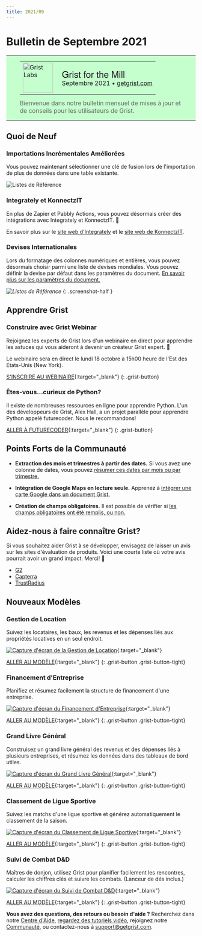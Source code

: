 ```yaml
---
title: 2021/09
---
```


# Bulletin de Septembre 2021

<style>
  /* restaurer certains paramètres par défaut mal remplacés */
  .newsletter-header .table {
    background-color: initial;
    border: initial;
  }
  .newsletter-header .table > tbody > tr > td {
    padding: initial;
    border: initial;
    vertical-align: initial;
  }
  .newsletter-header img.header-img {
    padding: initial;
    max-width: initial;
    display: initial;
    padding: initial;
    line-height: initial;
    background-color: initial;
    border: initial;
    border-radius: initial;
    margin: initial;
  }

  /* copier les styles de la newsletter, avec un préfixe pour une spécificité suffisante */
  .newsletter-header .header {
    border: none;
    padding: 0;
    margin: 0;
  }
  .newsletter-header table > tbody > tr > td.header-image {
    width: 80px;
    padding-right: 16px;
  }
  .newsletter-header table > tbody > tr > td.header-text {
    background-color: #c4ffcd;
    padding: 16px 36px;
  }
  .newsletter-header table.header-top {
    border: none;
    padding: 0;
    margin: 0;
    width: 100%;
  }
  .header-title {
    font-family: Helvetica Neue, Helvetica, Arial, sans-serif;
    font-size: 24px;
    line-height: 28px;
  }
  .header-month {
  }
  .header-welcome {
    margin-top: 12px;
    color: #666666;
  }
</style>
<div class="newsletter-header">
<table class="header" cellpadding="0" cellspacing="0" border="0"><tr>
  <td class="header-text">
    <table class="header-top"><tr>
      <td class="header-image">
        <a href="https://www.getgrist.com">
          <img class="header-img" src="/images/newsletters/grist-labs.png" width="80" height="80" alt="Grist Labs" border="0">
        </a>
      </td>
      <td class="header-top-text">
        <div class="header-title">Grist for the Mill</div>
        <div class="header-month">Septembre 2021
          &#8226; <a href="https://www.getgrist.com/">getgrist.com</a></div>
      </td>
    </tr></table>
    <div class="header-welcome">
      Bienvenue dans notre bulletin mensuel de mises à jour et de conseils pour les utilisateurs de Grist.
    </div>
  </td>
</tr></table>
</div>

## Quoi de Neuf

### Importations Incrémentales Améliorées

Vous pouvez maintenant sélectionner une clé de fusion lors de l'importation de plus de données dans une table existante.

![Listes de Référence](../images/newsletters/2021-09/import-merge-keys.gif)

### Integrately et KonnectzIT

En plus de Zapier et Pabbly Actions, vous pouvez désormais créer des intégrations avec Integrately et KonnectzIT. 🚀

En savoir plus sur le [site web d'Integrately](https://integrately.com/integrations/grist) et le [site web de KonnectzIT](https://konnectzit.com/).

### Devises Internationales

Lors du formatage des colonnes numériques et entières, vous pouvez désormais choisir parmi une liste de devises mondiales. Vous pouvez définir la devise par défaut dans les paramètres du document. [En savoir plus sur les paramètres du document.](https://support.getgrist.com/creating-doc/#document-settings)

<span class="screenshot-large">*![Listes de Référence](../images/columns/columns-format-currency.png)*</span>
{: .screenshot-half }

## Apprendre Grist

### Construire avec Grist Webinar

Rejoignez les experts de Grist lors d'un webinaire en direct pour apprendre les astuces qui vous aideront à devenir un créateur Grist expert. 💪

Le webinaire sera en direct le lundi 18 octobre à 15h00 heure de l'Est des États-Unis (New York).

[S'INSCRIRE AU WEBINAIRE](https://www.getgrist.com/learn-grist-webinar/){:target="\_blank"}
{: .grist-button}

### Êtes-vous...curieux de Python?

Il existe de nombreuses ressources en ligne pour apprendre Python. L'un des développeurs de Grist, Alex Hall, a un projet parallèle pour apprendre Python appelé futurecoder. Nous le recommandons!

[ALLER À FUTURECODER](https://futurecoder.io/){:target="\_blank"}
{: .grist-button}

## Points Forts de la Communauté

* **Extraction des mois et trimestres à partir des dates.** Si vous avez une colonne de dates, vous pouvez [résumer ces dates par mois ou par trimestre.](https://community.getgrist.com/t/recipe-for-getting-months-and-quarters-from-dates/) 

* **Intégration de Google Maps en lecture seule.** Apprenez à [intégrer une carte Google dans un document Grist.](https://community.getgrist.com/t/how-to-embed-google-map-as-an-iframe/)

* **Création de champs obligatoires.** Il est possible de vérifier si [les champs obligatoires ont été remplis, ou non.](https://community.getgrist.com/t/how-to-make-the-mandatory-field/)  

## Aidez-nous à faire connaître Grist?
Si vous souhaitez aider Grist à se développer, envisagez de laisser un avis sur les sites d'évaluation de produits. Voici une courte liste où votre avis pourrait avoir un grand impact. Merci! 🙏

* [G2](https://www.g2.com/products/grist/)
* [Capterra](https://www.capterra.com/p/232821/Grist/)
* [TrustRadius](https://www.trustradius.com/products/grist/)

## Nouveaux Modèles

### Gestion de Location

Suivez les locataires, les baux, les revenus et les dépenses liés aux propriétés locatives en un seul endroit.

[![Capture d'écran de la Gestion de Location](../images/newsletters/2021-09/rental-management.png)](https://templates.getgrist.com/5iMYwmESm33J/Rental-Management){:target="\_blank"}

[ALLER AU MODÈLE](https://templates.getgrist.com/5iMYwmESm33J/Rental-Management){:target="\_blank"}
{: .grist-button .grist-button-tight}

### Financement d'Entreprise

Planifiez et résumez facilement la structure de financement d'une entreprise.

[![Capture d'écran du Financement d'Entreprise](../images/newsletters/2021-09/corporate-funding.png)](https://templates.getgrist.com/qprycQa2TVwa/Corporate-Funding){:target="\_blank"}

[ALLER AU MODÈLE](https://templates.getgrist.com/qprycQa2TVwa/Corporate-Funding){:target="\_blank"}
{: .grist-button .grist-button-tight}

### Grand Livre Général

Construisez un grand livre général des revenus et des dépenses liés à plusieurs entreprises, et résumez les données dans des tableaux de bord utiles.

[![Capture d'écran du Grand Livre Général](../images/newsletters/2021-09/general-ledger.png)](https://templates.getgrist.com/2YwYBWpREY2a/General-Ledger){:target="\_blank"}

[ALLER AU MODÈLE](https://templates.getgrist.com/2YwYBWpREY2a/General-Ledger){:target="\_blank"}
{: .grist-button .grist-button-tight}

### Classement de Ligue Sportive

Suivez les matchs d'une ligue sportive et générez automatiquement le classement de la saison.

[![Capture d'écran du Classement de Ligue Sportive](../images/newsletters/2021-09/sports-league.png)](https://templates.getgrist.com/1xJAp2uxM7tF/Sports-League-Standings){:target="\_blank"}

[ALLER AU MODÈLE](https://templates.getgrist.com/1xJAp2uxM7tF/Sports-League-Standings){:target="\_blank"}
{: .grist-button .grist-button-tight}

### Suivi de Combat D&D

Maîtres de donjon, utilisez Grist pour planifier facilement les rencontres, calculer les chiffres clés et suivre les combats. (Lanceur de dés inclus.)

[![Capture d'écran du Suivi de Combat D&D](../images/newsletters/2021-09/dnd-combat.png)](https://templates.getgrist.com/3r2i6U4zhQLb/DD-Encounter-Tracker){:target="\_blank"}

[ALLER AU MODÈLE](https://templates.getgrist.com/3r2i6U4zhQLb/DD-Encounter-Tracker){:target="\_blank"}
{: .grist-button .grist-button-tight}


**Vous avez des questions, des retours ou besoin d'aide ?** Recherchez dans notre [Centre d'Aide](../index.md), [regardez des tutoriels vidéo](https://www.youtube.com/channel/UCx0ioQrrC-bIrkmZ7ZULr0g/playlists), rejoignez notre [Communauté](https://community.getgrist.com), ou contactez-nous à <support@getgrist.com>.
